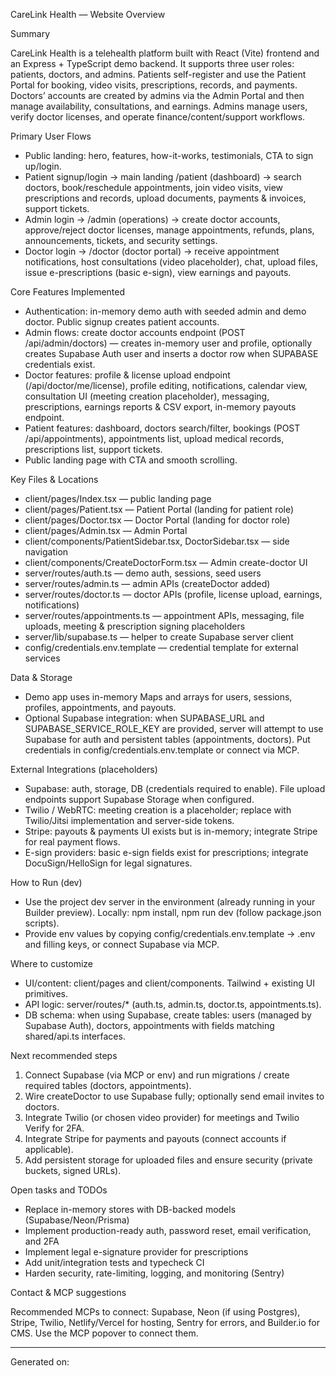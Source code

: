 CareLink Health — Website Overview

Summary

CareLink Health is a telehealth platform built with React (Vite) frontend and an Express + TypeScript demo backend. It supports three user roles: patients, doctors, and admins. Patients self-register and use the Patient Portal for booking, video visits, prescriptions, records, and payments. Doctors’ accounts are created by admins via the Admin Portal and then manage availability, consultations, and earnings. Admins manage users, verify doctor licenses, and operate finance/content/support workflows.

Primary User Flows

- Public landing: hero, features, how-it-works, testimonials, CTA to sign up/login.
- Patient signup/login → main landing /patient (dashboard) → search doctors, book/reschedule appointments, join video visits, view prescriptions and records, upload documents, payments & invoices, support tickets.
- Admin login → /admin (operations) → create doctor accounts, approve/reject doctor licenses, manage appointments, refunds, plans, announcements, tickets, and security settings.
- Doctor login → /doctor (doctor portal) → receive appointment notifications, host consultations (video placeholder), chat, upload files, issue e-prescriptions (basic e-sign), view earnings and payouts.

Core Features Implemented

- Authentication: in-memory demo auth with seeded admin and demo doctor. Public signup creates patient accounts.
- Admin flows: create doctor accounts endpoint (POST /api/admin/doctors) — creates in-memory user and profile, optionally creates Supabase Auth user and inserts a doctor row when SUPABASE credentials exist.
- Doctor features: profile & license upload endpoint (/api/doctor/me/license), profile editing, notifications, calendar view, consultation UI (meeting creation placeholder), messaging, prescriptions, earnings reports & CSV export, in-memory payouts endpoint.
- Patient features: dashboard, doctors search/filter, bookings (POST /api/appointments), appointments list, upload medical records, prescriptions list, support tickets.
- Public landing page with CTA and smooth scrolling.

Key Files & Locations

- client/pages/Index.tsx — public landing page
- client/pages/Patient.tsx — Patient Portal (landing for patient role)
- client/pages/Doctor.tsx — Doctor Portal (landing for doctor role)
- client/pages/Admin.tsx — Admin Portal
- client/components/PatientSidebar.tsx, DoctorSidebar.tsx — side navigation
- client/components/CreateDoctorForm.tsx — Admin create-doctor UI
- server/routes/auth.ts — demo auth, sessions, seed users
- server/routes/admin.ts — admin APIs (createDoctor added)
- server/routes/doctor.ts — doctor APIs (profile, license upload, earnings, notifications)
- server/routes/appointments.ts — appointment APIs, messaging, file uploads, meeting & prescription signing placeholders
- server/lib/supabase.ts — helper to create Supabase server client
- config/credentials.env.template — credential template for external services

Data & Storage

- Demo app uses in-memory Maps and arrays for users, sessions, profiles, appointments, and payouts.
- Optional Supabase integration: when SUPABASE_URL and SUPABASE_SERVICE_ROLE_KEY are provided, server will attempt to use Supabase for auth and persistent tables (appointments, doctors). Put credentials in config/credentials.env.template or connect via MCP.

External Integrations (placeholders)

- Supabase: auth, storage, DB (credentials required to enable). File upload endpoints support Supabase Storage when configured.
- Twilio / WebRTC: meeting creation is a placeholder; replace with Twilio/Jitsi implementation and server-side tokens.
- Stripe: payouts & payments UI exists but is in-memory; integrate Stripe for real payment flows.
- E-sign providers: basic e-sign fields exist for prescriptions; integrate DocuSign/HelloSign for legal signatures.

How to Run (dev)

- Use the project dev server in the environment (already running in your Builder preview). Locally: npm install, npm run dev (follow package.json scripts).
- Provide env values by copying config/credentials.env.template → .env and filling keys, or connect Supabase via MCP.

Where to customize

- UI/content: client/pages and client/components. Tailwind + existing UI primitives.
- API logic: server/routes/* (auth.ts, admin.ts, doctor.ts, appointments.ts).
- DB schema: when using Supabase, create tables: users (managed by Supabase Auth), doctors, appointments with fields matching shared/api.ts interfaces.

Next recommended steps

1. Connect Supabase (via MCP or env) and run migrations / create required tables (doctors, appointments).
2. Wire createDoctor to use Supabase fully; optionally send email invites to doctors.
3. Integrate Twilio (or chosen video provider) for meetings and Twilio Verify for 2FA.
4. Integrate Stripe for payments and payouts (connect accounts if applicable).
5. Add persistent storage for uploaded files and ensure security (private buckets, signed URLs).

Open tasks and TODOs

- Replace in-memory stores with DB-backed models (Supabase/Neon/Prisma)
- Implement production-ready auth, password reset, email verification, and 2FA
- Implement legal e-signature provider for prescriptions
- Add unit/integration tests and typecheck CI
- Harden security, rate-limiting, logging, and monitoring (Sentry)

Contact & MCP suggestions

Recommended MCPs to connect: Supabase, Neon (if using Postgres), Stripe, Twilio, Netlify/Vercel for hosting, Sentry for errors, and Builder.io for CMS. Use the MCP popover to connect them.

---
Generated on: 

